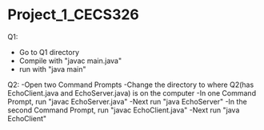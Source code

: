 # Project_1_CECS326
Q1:
- Go to Q1 directory
- Compile with "javac main.java"
- run with "java main"

Q2:
-Open two Command Prompts
-Change the directory to where Q2(has EchoClient.java and EchoServer.java) is on the computer
-In one Command Prompt, run "javac EchoServer.java"
-Next run "java EchoServer"
-In the second Command Prompt, run "javac EchoClient.java"
-Next run "java EchoClient"
